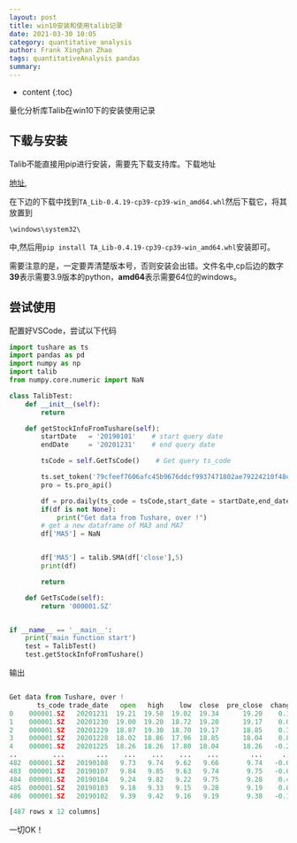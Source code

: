 ```yaml
---
layout: post
title: win10安装和使用talib记录
date: 2021-03-30 10:05
category: quantitative analysis
author: Frank Xinghan Zhao
tags: quantitativeAnalysis pandas
summary: 
---
```



* content
{:toc}

量化分析库Talib在win10下的安装使用记录







## 下载与安装

Talib不能直接用pip进行安装，需要先下载支持库。下载地址

[地址](https://www.lfd.uci.edu/~gohlke/pythonlibs/),

在下边的下载中找到```TA_Lib-0.4.19-cp39-cp39-win_amd64.whl```然后下载它，将其放置到

```\windows\system32\```

中,然后用```pip install TA_Lib-0.4.19-cp39-cp39-win_amd64.whl```安装即可。

需要注意的是，一定要弄清楚版本号，否则安装会出错。文件名中,cp后边的数字**39**表示需要3.9版本的python，**amd64**表示需要64位的windows。

## 尝试使用

配置好VSCode，尝试以下代码

```python
import tushare as ts
import pandas as pd
import numpy as np
import talib
from numpy.core.numeric import NaN

class TalibTest:
    def __init__(self):
        return

    def getStockInfoFromTushare(self):
        startDate   = '20190101'    # start query date
        endDate     = '20201231'    # end query date

        tsCode = self.GetTsCode()    # Get query ts_code

        ts.set_token('79cfeef7606afc45b9676ddcf9937471802ae79224210f48c6a28539')
        pro = ts.pro_api()

        df = pro.daily(ts_code = tsCode,start_date = startDate,end_date = endDate)
        if(df is not None):
            print("Get data from Tushare, over !")
        # get a new dataframe of MA3 and MA7
        df['MA5'] = NaN


        df['MA5'] = talib.SMA(df['close'],5)
        print(df)

        return

    def GetTsCode(self):
        return '000001.SZ'


if __name__ == '__main__':
    print('main function start')
    test = TalibTest()
    test.getStockInfoFromTushare()

```

输出

```python

Get data from Tushare, over !
       ts_code trade_date   open   high    low  close  pre_close  change  pct_chg         vol       amount     MA5
0    000001.SZ   20201231  19.21  19.58  19.02  19.34      19.20    0.14   0.7292   924503.43  1781736.285     NaN     
1    000001.SZ   20201230  19.00  19.20  18.72  19.20      19.17    0.03   0.1565   978497.78  1854082.812     NaN     
2    000001.SZ   20201229  18.87  19.30  18.70  19.17      18.85    0.32   1.6976   963092.23  1837947.238     NaN     
3    000001.SZ   20201228  18.02  18.86  17.96  18.85      18.04    0.81   4.4900  1270337.06  2352947.321     NaN     
4    000001.SZ   20201225  18.26  18.26  17.80  18.04      18.26   -0.22  -1.2048   577077.33  1038128.197  18.920     
..         ...        ...    ...    ...    ...    ...        ...     ...      ...         ...          ...     ...     
482  000001.SZ   20190108   9.73   9.74   9.62   9.66       9.74   -0.08  -0.8214   402388.11   389247.795  10.002     
483  000001.SZ   20190107   9.84   9.85   9.63   9.74       9.75   -0.01  -0.1026   865687.66   841166.430   9.928     
484  000001.SZ   20190104   9.24   9.82   9.22   9.75       9.28    0.47   5.0647  1481159.06  1422149.888   9.838     
485  000001.SZ   20190103   9.18   9.33   9.15   9.28       9.19    0.09   0.9793   415537.95   384457.707   9.674     
486  000001.SZ   20190102   9.39   9.42   9.16   9.19       9.38   -0.19  -2.0256   539386.32   498695.109   9.524     

[487 rows x 12 columns]

```

一切OK！